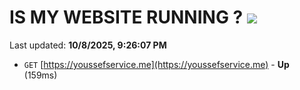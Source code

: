 # IS MY WEBSITE RUNNING ? [![](https://img.shields.io/static/v1?label=Sponsor&message=%E2%9D%A4&logo=GitHub&color=%23fe8e86)](https://github.com/sponsors/Youssef-Lehmam)

Last updated: **10/8/2025, 9:26:07 PM**

- `GET` [https://youssefservice.me](https://youssefservice.me) - **Up** (159ms)

